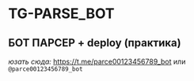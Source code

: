 # **TG-PARSE_BOT**
## БОТ ПАРСЕР + deploy (практика)

*юзать сюда:* https://t.me/parce00123456789_bot
или
`@parce00123456789_bot`
